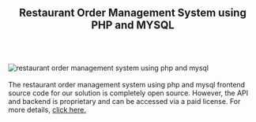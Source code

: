 <h2 style="text-align:center">Restaurant Order Management System using PHP and MYSQL</h2><br/><br/>

![restaurant order management system using php and mysql](https://admin.ninjascode.com/wp-content/uploads/2025/repoImages/Gray/19.webp) <br/><br/>The restaurant order management system using php and mysql frontend source code for our solution is completely open source. However, the API and backend is proprietary and can be accessed via a paid license. For more details, <a href="https://enatega.com/?utm_source=github&utm_medium=repo&utm_campaign=gray-restaurant-order-management-system-using-php-and-mysql" target="_blank">click here.</a>
